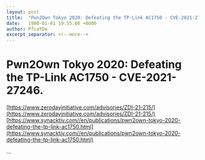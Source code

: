 ```yaml
---
layout: post
title:  "Pwn2Own Tokyo 2020: Defeating the TP-Link AC1750 - CVE-2021-27246."
date:   1990-01-01 19:55:00 +0000
author: PfiatDe
excerpt_separator: <!--more-->
---
```


# Pwn2Own Tokyo 2020: Defeating the TP-Link AC1750 - CVE-2021-27246.
[https://www.zerodayinitiative.com/advisories/ZDI-21-215/](https://www.zerodayinitiative.com/advisories/ZDI-21-215/)
[https://www.synacktiv.com//en/publications/pwn2own-tokyo-2020-defeating-the-tp-link-ac1750.html](https://www.synacktiv.com//en/publications/pwn2own-tokyo-2020-defeating-the-tp-link-ac1750.html)

...
<!--more-->
